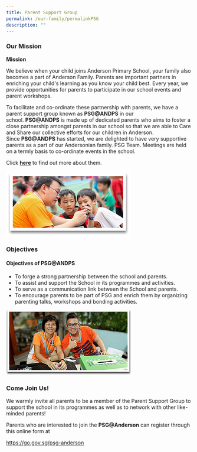 ```yaml
---
title: Parent Support Group
permalink: /our-family/permalinkPSG
description: ""
---
```

<h3>Our Mission</h3>
<div>
<p><strong>Mission</strong></p>
<p>We believe when your child joins Anderson Primary School, your family also becomes a part of Anderson Family. Parents are important partners in enriching your child's learning as you know your child best. Every year, we provide opportunities for parents to participate in our school events and parent workshops.</p>
<p>To facilitate and co-ordinate these partnership with parents, we have a parent support group known as&nbsp;<strong>PSG@ANDPS</strong>&nbsp;in our school.&nbsp;<strong>PSG@ANDPS</strong>&nbsp;is made up of dedicated parents who aims to foster a close partnership amongst parents in our school so that we are able to Care and Share our collective efforts for our children in Anderson. Since&nbsp;<strong>PSG@ANDPS</strong>&nbsp;has started, we are delighted to have very supportive parents as a part of our Andersonian family. PSG Team. Meetings are held on a termly basis to co-ordinate events in the school.</p>
<p>Click&nbsp;<a href="https://www.facebook.com/apsparentsupportgroup"><strong>here</strong></a>&nbsp;to find out more about them.</p>
</div>

![](/images/plg_img.png)

<h3>Objectives</h3>
<div id="_ptod_27379" class="ive_editable ive_ptod ive_content">
<h4><strong>Objectives of PSG@ANDPS</strong></h4>
<ul>
<li>To forge a strong partnership between the school and parents.</li>
<li>To assist and support the School in its programmes and activities.</li>
<li>To serve as a communication link between the School and parents.</li>
<li>To encourage parents to be part of PSG and enrich them by organizing parenting talks, workshops and bonding activities.</li>
</ul>
</div>

![](/images/parent_link_group_objectives.jpg)

<h3>Come Join Us!</h3>
<p>We warmly invite all parents to be a member of the&nbsp;Parent&nbsp;Support&nbsp;Group&nbsp;to support the school in its programmes as well as to network with other like-minded parents!</p>
<p>Parents&nbsp;who are&nbsp;interested&nbsp;to join&nbsp;the&nbsp;<strong>PSG@Anderson</strong>&nbsp;can register through this online form&nbsp;at</p>
<p><a href="https://go.gov.sg/psg-anderson">https://go.gov.sg/psg-anderson</a></p>